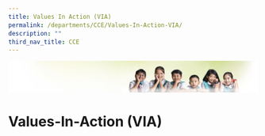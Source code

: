 ```yaml
---
title: Values In Action (VIA)
permalink: /departments/CCE/Values-In-Action-VIA/
description: ""
third_nav_title: CCE
---
```

![](/images/Banner.jpg)

Values-In-Action (VIA)
======================